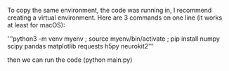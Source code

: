To copy the same environment, the code was running in, I recommend creating a virtual environment. Here are 3 commands on one line (it works at least for macOS):

'''python3 -m venv myenv ; source myenv/bin/activate ; pip install numpy scipy pandas matplotlib requests h5py neurokit2'''

then we can run the code (python main.py)
